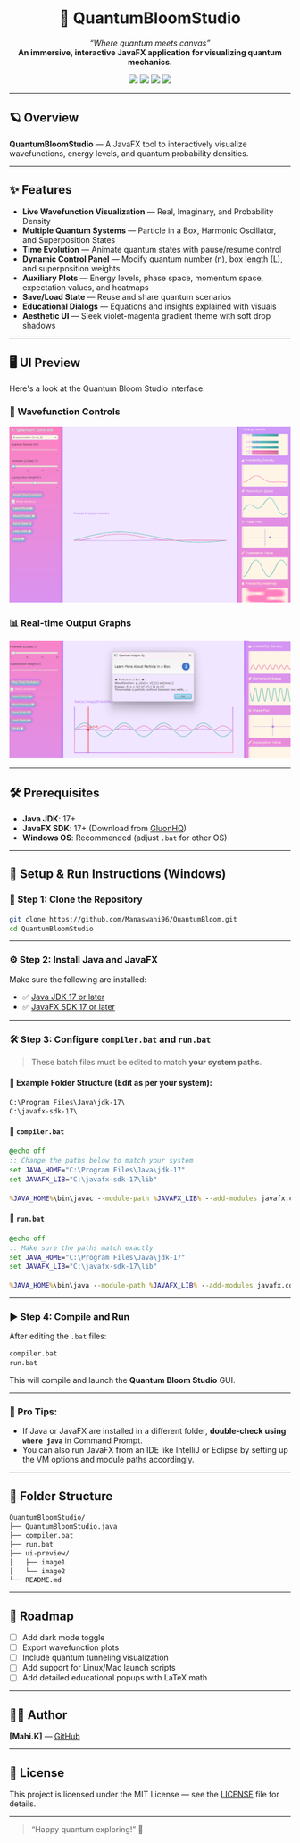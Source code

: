 <h1 align="center">
  🌌 QuantumBloomStudio
</h1>

<p align="center">
  <em>“Where quantum meets canvas”</em><br>
  <strong>An immersive, interactive JavaFX application for visualizing quantum mechanics.</strong>
</p>

<p align="center">
  <img src="https://img.shields.io/badge/java-17%2B-red?style=for-the-badge&logo=java" />
  <img src="https://img.shields.io/badge/JavaFX-17%2B-blue?style=for-the-badge&logo=java" />
  <img src="https://img.shields.io/badge/license-MIT-purple?style=for-the-badge" />
  <img src="https://img.shields.io/badge/status-active--development-magenta?style=for-the-badge" />
</p>

---

## 🪐 Overview
**QuantumBloomStudio** — A JavaFX tool to interactively visualize wavefunctions, energy levels, and quantum probability densities.

---

## ✨ Features
- **Live Wavefunction Visualization** — Real, Imaginary, and Probability Density
- **Multiple Quantum Systems** — Particle in a Box, Harmonic Oscillator, and Superposition States
- **Time Evolution** — Animate quantum states with pause/resume control
- **Dynamic Control Panel** — Modify quantum number \(n\), box length \(L\), and superposition weights
- **Auxiliary Plots** — Energy levels, phase space, momentum space, expectation values, and heatmaps
- **Save/Load State** — Reuse and share quantum scenarios
- **Educational Dialogs** — Equations and insights explained with visuals
- **Aesthetic UI** — Sleek violet-magenta gradient theme with soft drop shadows

---

## 🖥️ UI Preview

Here's a look at the Quantum Bloom Studio interface:

### 🌌 Wavefunction Controls
![Wavefunction Controls](ui-preview/Screenshot%202025-06-14%20094547.png)

### 📊 Real-time Output Graphs
![Graph Preview](ui-preview/Screenshot%202025-06-14%20094814.png)

---

## 🛠️ Prerequisites
- **Java JDK**: 17+
- **JavaFX SDK**: 17+ (Download from [GluonHQ](https://gluonhq.com/products/javafx/))
- **Windows OS**: Recommended (adjust `.bat` for other OS)

---

## 🚀 Setup & Run Instructions (Windows)

### 🔁 Step 1: Clone the Repository

```bash
git clone https://github.com/Manaswani96/QuantumBloom.git
cd QuantumBloomStudio
```

---

### ⚙️ Step 2: Install Java and JavaFX

Make sure the following are installed:

* ✅ [Java JDK 17 or later](https://www.oracle.com/java/technologies/javase-jdk17-downloads.html)
* ✅ [JavaFX SDK 17 or later](https://gluonhq.com/products/javafx/)

---

### 🛠️ Step 3: Configure `compiler.bat` and `run.bat`

> These batch files must be edited to match **your system paths**.

#### 📁 Example Folder Structure (Edit as per your system):

```plaintext
C:\Program Files\Java\jdk-17\
C:\javafx-sdk-17\
```

#### 📄 `compiler.bat`

```bat
@echo off
:: Change the paths below to match your system
set JAVA_HOME="C:\Program Files\Java\jdk-17"
set JAVAFX_LIB="C:\javafx-sdk-17\lib"

%JAVA_HOME%\bin\javac --module-path %JAVAFX_LIB% --add-modules javafx.controls,javafx.fxml QuantumBloomStudio.java
```

#### 📄 `run.bat`

```bat
@echo off
:: Make sure the paths match exactly
set JAVA_HOME="C:\Program Files\Java\jdk-17"
set JAVAFX_LIB="C:\javafx-sdk-17\lib"

%JAVA_HOME%\bin\java --module-path %JAVAFX_LIB% --add-modules javafx.controls,javafx.fxml QuantumBloomStudio
```

---

### ▶️ Step 4: Compile and Run

After editing the `.bat` files:

```bash
compiler.bat
run.bat
```

This will compile and launch the **Quantum Bloom Studio** GUI.

---

### 🧠 Pro Tips:

* If Java or JavaFX are installed in a different folder, **double-check using `where java`** in Command Prompt.
* You can also run JavaFX from an IDE like IntelliJ or Eclipse by setting up the VM options and module paths accordingly.

---

## 🧾 Folder Structure
```
QuantumBloomStudio/
├── QuantumBloomStudio.java
├── compiler.bat
├── run.bat
├── ui-preview/
│   ├── image1
│   └── image2
└── README.md
```

---

## 🧪 Roadmap
- [ ] Add dark mode toggle
- [ ] Export wavefunction plots
- [ ] Include quantum tunneling visualization
- [ ] Add support for Linux/Mac launch scripts
- [ ] Add detailed educational popups with LaTeX math

---

## 👩‍💻 Author
**[Mahi.K]** — [GitHub](https://github.com/Manaswani96)

---

## 📄 License
This project is licensed under the MIT License — see the [LICENSE](LICENSE) file for details.

---

> “Happy quantum exploring!” 🌟
